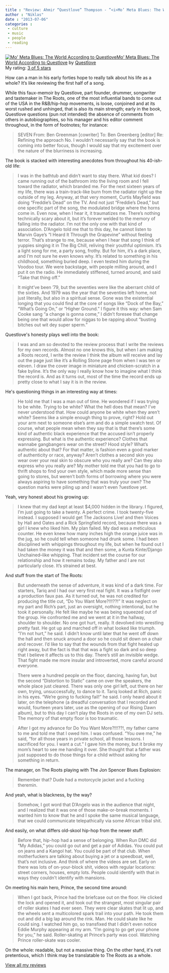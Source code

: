 ```yaml
---
title : "Review: Ahmir “Questlove” Thompson - ”<i>Mo’ Meta Blues: The World According to Questlove</i>”"
author : "Niklas"
date : "2013-07-06"
categories : 
 - culture
 - music
 - people
 - reading
---
```


[![Mo' Meta Blues: The World According to Questlove](http://d.gr-assets.com/books/1368424961m/16131189.jpg)](http://www.goodreads.com/book/show/16131189)[Mo' Meta Blues: The World According to Questlove](http://www.goodreads.com/book/show/16131189) by [Questlove](http://www.goodreads.com/author/show/6572800)  
My rating: [3 of 5 stars](http://www.goodreads.com/review/show/657455492)  
  
How can a man in his early forties hope to really talk about his life as a whole? It’s like reviewing the first half of a song.

While this faux-memoir by Questlove, part founder, drummer, songwriter and tastemaker in The Roots, one of the most influential bands to come out of the USA in the R&B/hip-hop movements, is loose, conjoined and at its worst rushed and unhinged, that is also its main strength; early in the book, Questlove questions (pun not intended) the absence of comments from others in autobiographies, so his manager and his editor comment throughout, in the form of footnotes; for instance:

> SEVEN From: Ben Greenman \[cowriter\] To: Ben Greenberg \[editor\] Re: Refining the approach No. I wouldn’t necessarily say that the book is coming into better focus, though I would say that my excitement over the nature of the blurriness is increasing.

The book is stacked with interesting anecdotes from throughout his 40-ish-old life:

> I was in the bathtub and didn’t want to stay there. What kid does? I came running out of the bathroom into the living room and I fell toward the radiator, which branded me. For the next sixteen years of my life, there was a train-track-like burn from the radiator right up the outside of my leg. Anyway, at that very moment, Curtis Mayfield was doing “Freddie’s Dead” on the TV. And not just “Freddie’s Dead,” but one specific part of the song, the modulated bridge where the horns come in. Even now, when I hear it, it traumatizes me. There’s nothing technically scary about it, but it’s forever welded to the memory of falling into the radiator. I’m not the only one with that kind of association. D’Angelo told me that to this day, he cannot listen to Marvin Gaye’s “I Heard It Through the Grapevine” without feeling terror. That’s strange to me, because when I hear that song I think of yuppies singing it in The Big Chill, reliving their youthful optimism. It’s a light song for me, a party song, frothy. But for him, it’s a dark place, and I’m not sure he even knows why. It’s related to something in his childhood, something buried deep. I even tested him during the Voodoo tour. We were backstage, with people milling around, and I put it on the radio. He immediately stiffened, turned around, and said “Take that thing off.”

> It might’ve been ’79, but the seventies were like the aberrant child of the sixties. And 1979 was the year that the seventies left home, not just literally, but also in a spiritual sense. Gone was the existential longing that you could find at the core of songs like “Dock of the Bay,” “What’s Going On,” or “Higher Ground.” I figure it this way: when Sam Cooke sang “a change is gonna come,” I didn’t foresee that change being one that would allow for niggas to be rapping about “busting bitches out wit dey super sperm.”

Questlove's honesty plays well into the book:

> I was and am so devoted to the review process that I write the reviews for my own records. Almost no one knows this, but when I am making a Roots record, I write the review I think the album will receive and lay out the page just like it’s a Rolling Stone page from when I was ten or eleven. I draw the cover image in miniature and chicken-scratch in a fake byline. It’s the only way I really know how to imagine what I think the record is. And as it turns out, most of the time the record ends up pretty close to what I say it is in the review.

He's questioning things in an interesting way at times:

> He told me that I was a man out of time. He wondered if I was trying to be white. Trying to be white? What the hell does that mean? I’ve never understood that. How could anyone be white when they aren’t white? Seems like a simple enough thing to prove, right? Hold out your arm next to someone else’s arm and do a simple swatch test. Of course, what people mean when they say that is that there’s some kind of authentic black experience that the accused isn’t properly expressing. But what is the authentic experience? Clothes that wannabe gangbangers wear on the street? Hood style? What’s authentic about that? For that matter, is fashion even a good marker of authenticity or race, anyway? Aren’t clothes a second skin you wear over your real skin to obscure who you really are? Can they also express who you really are? My mother told me that you had to go to thrift shops to find your own style, which made more sense than going to stores, but weren’t both forms of borrowing where you were always aspiring to have something that was truly your own? The question marks were piling up and I wasn’t even ?uestlove yet.

Yeah, very honest about his growing up:

> I knew that my dad kept at least $4,000 hidden in the library. I figured, I’m just going to take a twenty. A perfect crime. I took twenty-five instead. I supposed I would get The Jacksons Live! and then Voices by Hall and Oates and a Rick Springfield record, because there was a girl I knew who liked him. My plan failed. My dad was a meticulous counter. He even knew how many inches high the orange juice was in the jug, so he could tell when someone had drunk some. I had been disciplined with whippings throughout my life, but when he found out I had taken the money it was that and then some, a Kunta Kinte/Django Unchained–like whipping. That incident set the course for our relationship and how it remains today. My father and I are not particularly close. It’s strained at best.

And stuff from the start of The Roots:

> But underneath the sense of adventure, it was kind of a dark time. For starters, Tariq and I had our very first real fight. It was a fistfight over a production faux pas. As it turned out, he was not credited for producing the title cut, “Do You Want More?!!!??!” It was neglect on my part and Rich’s part, just an oversight, nothing intentional, but he took it personally. He felt like maybe he was being squeezed out of the group. He confronted me and we went at it in the hallway, shoulder to shoulder. No one got hurt, really. It devolved into wrestling pretty fast. He got up and marched off in what looked like triumph. “I’m not hurt,” he said. I didn’t know until later that he went off down the hall and then snuck around a door so he could sit down on a chair and recover. I’d like to say that the wounds from that fight healed up right away, but the fact is that that was a fight so dark and so deep that I believe it affects us to this day. There’s still an invisible wedge. That fight made me more insular and introverted, more careful around everyone.

> There were a hundred people on the floor, dancing, having fun, but the second “Distortion to Static” came on over the speakers, the whole place just cleared. There was only one girl left, out there on her own, trying, unsuccessfully, to dance to it. Tariq looked at Rich, panic in his eyes. “We’re going to fucking fail!” he said. I only heard about it later, on the telephone (a dreadful conversation that I recorded and would, fourteen years later, use as the opening of our Rising Dawn album), but to this day I can’t play the Roots in one of my own DJ sets. The memory of that empty floor is too traumatic.

> After I got my advance for Do You Want More?!!!??!, my father came to me and told me that I owed him. I was confused. “You owe me,” he said, “for all those years in private school, all those lessons. I sacrificed for you. I want a cut.” I gave him the money, but it broke my mom’s heart to see me handing it over. She thought that a father was just supposed to do those things for a child without asking for something in return.

The manager, on The Roots playing with The Jon Spencer Blues Explosion:

> Remember that? Dude had a motorcycle jacket and a fucking theremin.

And yeah, what is blackness, by the way?

> Somehow, I got word that D’Angelo was in the audience that night, and I realized that it was one of those make-or-break moments. I wanted him to know that he and I spoke the same musical language, that we could communicate telepathically via some African tribal shit.

And easily, on what differs old-skool hip-hop from the newer stuff:

> Before that, hip-hop had a sense of belonging. When Run DMC did “My Adidas,” you could go out and get a pair of Adidas. You could put on jeans and a Kangol hat. You could be part of that club. When motherfuckers are talking about buying a jet or a speedboat, well, that’s not inclusive. And think of where the videos are set. Early on there was lots of on-your-block shit, videos with regular locations: street corners, houses, empty lots. People could identify with that in ways they couldn’t identify with mansions.

On meeting his main hero, Prince, the second time around:

> When I got back, Prince had the briefcase out on the floor. He clicked the lock and opened it, and took out the strangest, most singular pair of roller skates I had ever seen. They were clear skates that lit up, and the wheels sent a multicolored spark trail into your path. He took them out and did a big lap around the rink. Man. He could skate like he could sing. I watched him go, so transfixed that I didn’t even notice Eddie Murphy appearing at my arm. “I’m going to go get your phone for you,” he said. Roller-skating at Prince’s party was cool. Watching Prince roller-skate was cooler.

On the whole: readable, but not a massive thing. On the other hand, it's not pretentious, which I think may be translatable to The Roots as a whole.  
  
[View all my reviews](http://www.goodreads.com/review/show/657455492)
